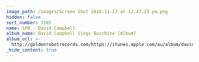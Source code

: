 ```yaml
---
image_path: /images/Screen Shot 2018-11-13 at 12.47.23 pm.png
hidden: false
sort_number: 3565
name: SFR - David Campbell
album_name: David Campbell Sings Bucchino (Album)
album_url: >-
  http://goldenrobotrecords.com/https://itunes.apple.com/au/album/david-campbell-sings-john-bucchino/883686848
_hide_content: true
---
```


